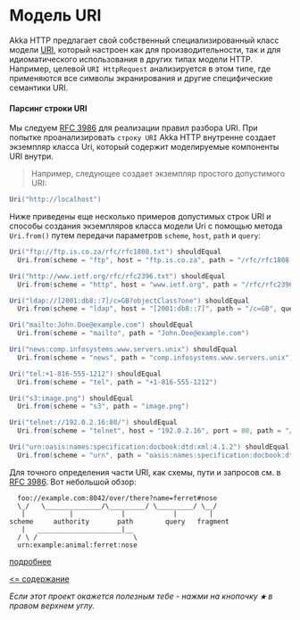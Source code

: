 # Модель URI

Akka HTTP предлагает свой собственный специализированный класс модели [URI](http://doc.akka.io/api/akka-http/10.1.5/akka/http/scaladsl/model/Uri.html),
 который настроен как для производительности, так и для идиоматического использования в других типах модели HTTP. Например, 
 целевой `URI HttpRequest` анализируется в этом типе, где применяются все символы экранирования и другие специфические 
 семантики URI.

#### Парсинг строки URI

Мы следуем [RFC 3986](http://tools.ietf.org/html/rfc3986#section-1.1.2) для реализации правил разбора URI. При 
попытке проанализировать `строку URI` Akka HTTP внутренне создает экземпляр класса Uri, который содержит моделируемые 
компоненты URI внутри.

>Например, следующее создает экземпляр простого допустимого URI:

```scala
Uri("http://localhost")
```

Ниже приведены еще несколько примеров допустимых строк URI и способы создания экземпляров класса модели Uri с помощью 
метода `Uri.from()` путем передачи параметров `scheme`, `host`, `path` и `query`:

```scala
Uri("ftp://ftp.is.co.za/rfc/rfc1808.txt") shouldEqual
  Uri.from(scheme = "ftp", host = "ftp.is.co.za", path = "/rfc/rfc1808.txt")

Uri("http://www.ietf.org/rfc/rfc2396.txt") shouldEqual
  Uri.from(scheme = "http", host = "www.ietf.org", path = "/rfc/rfc2396.txt")

Uri("ldap://[2001:db8::7]/c=GB?objectClass?one") shouldEqual
  Uri.from(scheme = "ldap", host = "[2001:db8::7]", path = "/c=GB", queryString = Some("objectClass?one"))

Uri("mailto:John.Doe@example.com") shouldEqual
  Uri.from(scheme = "mailto", path = "John.Doe@example.com")

Uri("news:comp.infosystems.www.servers.unix") shouldEqual
  Uri.from(scheme = "news", path = "comp.infosystems.www.servers.unix")

Uri("tel:+1-816-555-1212") shouldEqual
  Uri.from(scheme = "tel", path = "+1-816-555-1212")

Uri("s3:image.png") shouldEqual
  Uri.from(scheme = "s3", path = "image.png")

Uri("telnet://192.0.2.16:80/") shouldEqual
  Uri.from(scheme = "telnet", host = "192.0.2.16", port = 80, path = "/")

Uri("urn:oasis:names:specification:docbook:dtd:xml:4.1.2") shouldEqual
  Uri.from(scheme = "urn", path = "oasis:names:specification:docbook:dtd:xml:4.1.2")
```

Для точного определения части URI, как схемы, пути и запросов см. в [RFC 3986](http://tools.ietf.org/html/rfc3986#section-1.1.2). Вот небольшой обзор:

```text
  foo://example.com:8042/over/there?name=ferret#nose
  \_/   \______________/\_________/ \_________/ \__/
   |           |            |            |        |
scheme     authority       path        query   fragment
   |   _____________________|__
  / \ /                        \
  urn:example:animal:ferret:nose
```

[подробнее](https://doc.akka.io/docs/akka-http/current/common/uri-model.html)

[<= содержание](https://github.com/steklopod/Akka-HTTP/blob/master/readme.md)

_Если этот проект окажется полезным тебе - нажми на кнопочку **`★`** в правом верхнем углу._

